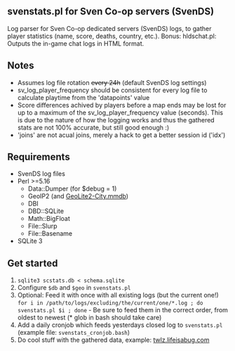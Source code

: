 ## svenstats.pl for Sven Co-op servers (SvenDS)
Log parser for Sven Co-op dedicated servers (SvenDS) logs, to gather player statistics (name, score, deaths, country, etc.).
Bonus: hldschat.pl: Outputs the in-game chat logs in HTML format.

## Notes
* Assumes log file rotation ~~every 24h~~ (default SvenDS log settings)
* sv_log_player_frequency should be consistent for every log file to calculate playtime from the 'datapoints' value
* Score differences achived by players before a map ends may be lost for up to a maximum of the sv_log_player_frequency value (seconds). This is due to the nature of how the logging works and thus the gathered stats are not 100% accurate, but still good enough :)
* 'joins' are not acual joins, merely a hack to get a better session id ('idx')

## Requirements
* SvenDS log files
* Perl >=5.16
  * Data::Dumper (for $debug = 1)
  * GeoIP2 (and [GeoLite2-City.mmdb](https://dev.maxmind.com/geoip/geoip2/geolite2/))
  * DBI
  * DBD::SQLite
  * Math::BigFloat
  * File::Slurp
  * File::Basename
* SQLite 3

## Get started
1. ```sqlite3 scstats.db < schema.sqlite```
2. Configure ```$db``` and ```$geo``` in ```svenstats.pl```
3. Optional: Feed it with once with all existing logs (but the current one!) ```for i in /path/to/logs/excluding/the/current/one/*.log ; do svenstats.pl $i ; done``` - Be sure to feed them in the correct order, from oldest to newest (* glob in bash should take care)
4. Add a daily cronjob which feeds yesterdays closed log to ```svenstats.pl``` (example file: ```svenstats_cronjob.bash```)
5. Do cool stuff with the gathered data, example: [twlz.lifeisabug.com](http://twlz.lifeisabug.com/)
